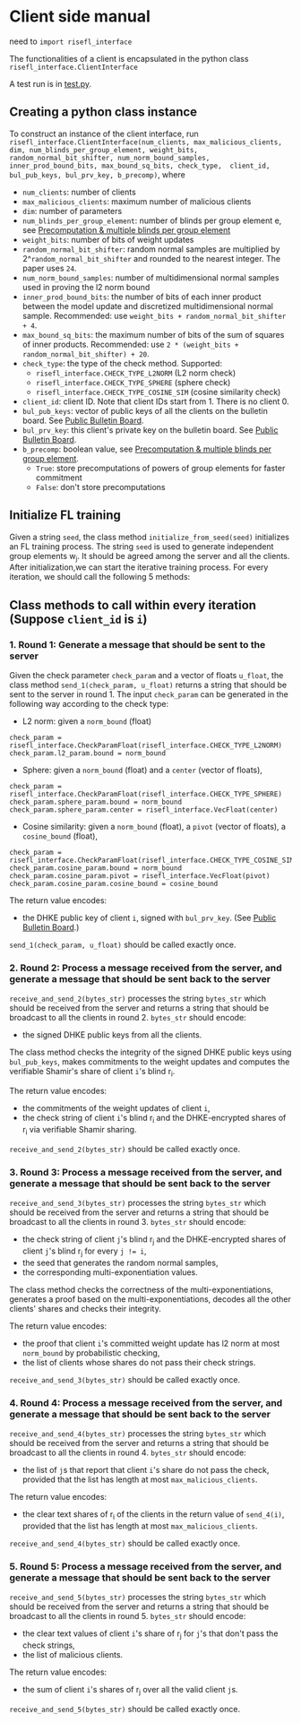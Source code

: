 # Client side manual

need to `import risefl_interface`

The functionalities of a client is encapsulated in the python class `risefl_interface.ClientInterface`

A test run is in [test.py](../python/test.py).

## Creating a python class instance
To construct an instance of the client interface, run `risefl_interface.ClientInterface(num_clients, max_malicious_clients, dim, num_blinds_per_group_element,
weight_bits, random_normal_bit_shifter,
num_norm_bound_samples, inner_prod_bound_bits, max_bound_sq_bits,
check_type, 
client_id, bul_pub_keys, bul_prv_key,
b_precomp)`, where
- `num_clients`: number of clients
- `max_malicious_clients`: maximum number of malicious clients
- `dim`: number of parameters
- `num_blinds_per_group_element`: number of blinds per group element e, see [Precomputation & multiple blinds per group element](precomp.md)
- `weight_bits`: number of bits of weight updates
- `random_normal_bit_shifter`: random normal samples are multiplied by 2^`random_normal_bit_shifter` and rounded to the nearest integer. The paper uses `24`.
- `num_norm_bound_samples`: number of multidimensional normal samples used in proving the l2 norm bound
- `inner_prod_bound_bits`: the number of bits of each inner product between the model update and discretized multidimensional normal sample. Recommended: use `weight_bits + random_normal_bit_shifter + 4`.
- `max_bound_sq_bits`: the maximum number of bits of the sum of squares of inner products. Recommended: use `2 * (weight_bits + random_normal_bit_shifter) + 20`.
- `check_type`: the type of the check method. Supported:
  - `risefl_interface.CHECK_TYPE_L2NORM` (L2 norm check)
  - `risefl_interface.CHECK_TYPE_SPHERE` (sphere check)
  - `risefl_interface.CHECK_TYPE_COSINE_SIM` (cosine similarity check)
- `client_id`: client ID. Note that client IDs start from 1. There is no client 0. 
- `bul_pub_keys`: vector of public keys of all the clients on the bulletin board. See [Public Bulletin Board](bulletin.md).
- `bul_prv_key`: this client's private key on the bulletin board.  See [Public Bulletin Board](bulletin.md).
- `b_precomp`: boolean value, see [Precomputation & multiple blinds per group element](precomp.md).
    - `True`: store precomputations of powers of group elements for faster commitment
    - `False`: don't store precomputations

[//]: # (- `protocol_type`: the type of protocol invoked)

[//]: # (  - `risefl_interface.PROTOCOL_TYPE_PRIV`: the protocol in the paper)

[//]: # (  - `risefl_interface.PROTOCOL_TYPE_NON_PRIV_INT`: clients send weight updates in clear text &#40;no ZKP involved&#41;. The probabilistic checking is the same. This is used in experiments that compare accuracies between probabilistic checking and strict checking. )

[//]: # (  - `risefl_interface.PROTOCOL_TYPE_NON_PRIV_FLOAT`:)

[//]: # (    clients send weight updates in clear text &#40;no ZKP involved&#41;, AND weight updates are not converted into fixed-point integers, AND in the probabilistic checking, random normal samples are not discretized. )
## Initialize FL training
Given a string `seed`, the class method
`initialize_from_seed(seed)` initializes an FL training process. The string `seed` is used to generate independent group elements w<sub>j</sub>. It should be agreed among the server and all the clients. After initialization,we can start the iterative training process. For every iteration, we should call the following 5 methods:

## Class methods to call within every iteration (Suppose `client_id` is `i`)

### 1. Round 1: Generate a message that should be sent to the server
Given the check parameter `check_param` and a vector of floats `u_float`, the class method `send_1(check_param, u_float)` returns a string that should be sent to the server in round 1. The input `check_param` can be generated in the following way according to the check type:
- L2 norm:  given a `norm_bound` (float)
```
check_param = risefl_interface.CheckParamFloat(risefl_interface.CHECK_TYPE_L2NORM)
check_param.l2_param.bound = norm_bound
```
- Sphere: given a `norm_bound` (float) and a `center` (vector of floats),
```
check_param = risefl_interface.CheckParamFloat(risefl_interface.CHECK_TYPE_SPHERE)
check_param.sphere_param.bound = norm_bound
check_param.sphere_param.center = risefl_interface.VecFloat(center)
```
- Cosine similarity: given a `norm_bound` (float), a `pivot` (vector of floats), a `cosine_bound` (float),
```
check_param = risefl_interface.CheckParamFloat(risefl_interface.CHECK_TYPE_COSINE_SIM)
check_param.cosine_param.bound = norm_bound
check_param.cosine_param.pivot = risefl_interface.VecFloat(pivot)
check_param.cosine_param.cosine_bound = cosine_bound
```
The return value encodes:
- the DHKE public key of client `i`, signed with `bul_prv_key`. (See [Public Bulletin Board](bulletin.md).)


`send_1(check_param, u_float)` should be called exactly once.

### 2. Round 2: Process a message received from the server, and generate a message that should be sent back to the server
`receive_and_send_2(bytes_str)` processes the string `bytes_str` which should be received from the server and returns a string that should be broadcast to all the clients in round 2. `bytes_str` should encode:
- the signed DHKE public keys from all the clients.

The class method checks the integrity of the signed DHKE public keys using `bul_pub_keys`, makes commitments to the weight updates and computes the verifiable Shamir's share of client `i`'s blind r<sub>i</sub>.

The return value encodes:
- the commitments of the weight updates of client `i`,
- the check string of client `i`'s blind r<sub>i</sub> and the DHKE-encrypted shares of r<sub>i</sub> via verifiable Shamir sharing.

`receive_and_send_2(bytes_str)` should be called exactly once.

### 3. Round 3: Process a message received from the server, and generate a message that should be sent back to the server
`receive_and_send_3(bytes_str)` processes the string `bytes_str` which should be received from the server and returns a string that should be broadcast to all the clients in round 3. `bytes_str` should encode:
- the check string of client `j`'s blind r<sub>j</sub> and  the DHKE-encrypted shares of client `j`'s blind r<sub>j</sub> for every `j != i`,
- the seed that generates the random normal samples,
- the corresponding multi-exponentiation values.

The class method checks the correctness of the multi-exponentiations, generates a proof based on the multi-exponentiations, decodes all the other clients' shares and checks their integrity.

The return value encodes:
- the proof that client `i`'s committed weight update has l2 norm at most `norm_bound` by probabilistic checking,
- the list of clients whose shares do not pass their check strings.

`receive_and_send_3(bytes_str)` should be called exactly once.

### 4. Round 4: Process a message received from the server, and generate a message that should be sent back to the server
`receive_and_send_4(bytes_str)` processes the string `bytes_str` which should be received from the server and returns a string that should be broadcast to all the clients in round 4. `bytes_str` should encode:
- the list of `j`s that report that client `i`'s share do not pass the check, provided that the list has length at most `max_malicious_clients`.

The return value encodes:
- the clear text shares of r<sub>i</sub> of the clients in the return value of `send_4(i)`, provided that the list has length at most `max_malicious_clients`.

`receive_and_send_4(bytes_str)` should be called exactly once.

### 5. Round 5: Process a message received from the server, and generate a message that should be sent back to the server
`receive_and_send_5(bytes_str)` processes the string `bytes_str` which should be received from the server and returns a string that should be broadcast to all the clients in round 5. `bytes_str` should encode:
- the clear text values of client `i`'s share of r<sub>j</sub> for `j`'s that don't pass the check strings,
- the list of malicious clients.

The return value encodes:
- the sum of client `i`'s shares of r<sub>j</sub> over all the valid client `j`s.

`receive_and_send_5(bytes_str)`  should be called exactly once.

